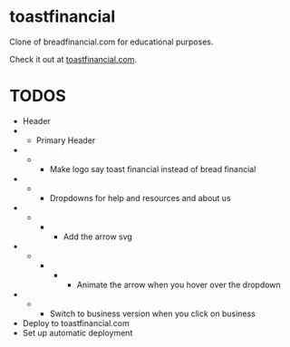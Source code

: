 # toastfinancial

Clone of breadfinancial.com for educational purposes.

Check it out at [toastfinancial.com](https://toastfinancial.com/).

# TODOS

- Header
- - Primary Header
- - - Make logo say toast financial instead of bread financial
- - - Dropdowns for help and resources and about us
- - - - Add the arrow svg
- - - - - Animate the arrow when you hover over the dropdown
- - - Switch to business version when you click on business
- Deploy to toastfinancial.com
- Set up automatic deployment
